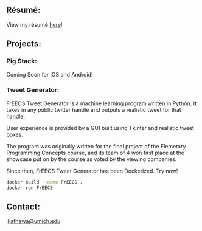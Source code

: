 ## Résumé:

View my résumé [here](https://jkathawa.github.io/files/Jason_Kathawa_Resume.pdf)!

## Projects:

### Pig Stack:

Coming Soon for iOS and Android!

### Tweet Generator:

FrEECS Tweet Generator is a machine learning program written in Python. It takes in any public twitter handle and outputs a realistic tweet for that handle.

User experience is provided by a GUI built using Tkinter and realistic tweet boxes.

The program was originally written for the final project of the Elemetary Programming Concepts course, and its team of 4 won first place at the showcase put on by the course as voted by the viewing companies.

Since then, FrEECS Tweet Generator has been Dockerized. Try now!

```bash
docker build --name FrEECS .
docker run FrEECS
```

## Contact:

jkathawa@umich.edu
